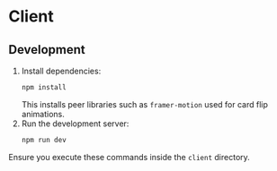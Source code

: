 # Client

## Development

1. Install dependencies:
   ```bash
   npm install
   ```
   This installs peer libraries such as `framer-motion` used for card flip animations.
2. Run the development server:
   ```bash
   npm run dev
   ```

Ensure you execute these commands inside the `client` directory.
